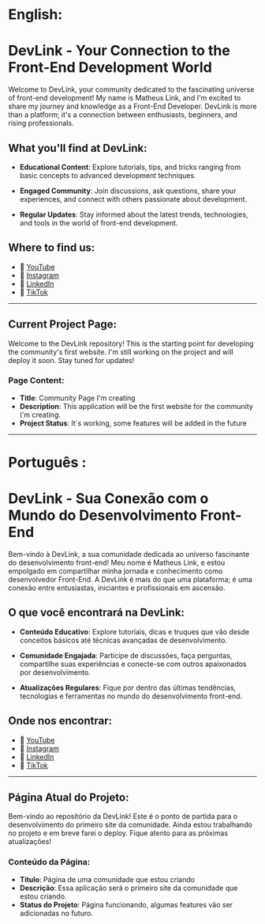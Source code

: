 # English: 

# DevLink - Your Connection to the Front-End Development World

Welcome to DevLink, your community dedicated to the fascinating universe of front-end development! My name is Matheus Link, and I'm excited to share my journey and knowledge as a Front-End Developer. DevLink is more than a platform; it's a connection between enthusiasts, beginners, and rising professionals.

## What you'll find at DevLink:

- **Educational Content**: Explore tutorials, tips, and tricks ranging from basic concepts to advanced development techniques.

- **Engaged Community**: Join discussions, ask questions, share your experiences, and connect with others passionate about development.

- **Regular Updates**: Stay informed about the latest trends, technologies, and tools in the world of front-end development.

## Where to find us:

- 🎥 [YouTube](https://www.youtube.com/channel/UCFv5LW1KHS6vvuHbHroda7Q)
- 📸 [Instagram](https://www.instagram.com/matheus._.link?igsh=cDV6bHcyNDgwcGd1)
- 🔗 [LinkedIn](https://www.linkedin.com/in/matheus-link-21b3a4265/)
- 🎵 [TikTok](https://www.tiktok.com/@mthslnk?_t=8ivOb3S8xRm&_r=1)

---

## Current Project Page:

Welcome to the DevLink repository! This is the starting point for developing the community's first website. I'm still working on the project and will deploy it soon. Stay tuned for updates!

### Page Content:

- **Title**: Community Page I'm creating
- **Description**: This application will be the first website for the community I'm creating.
- **Project Status**: It´s working, some features will be added in the future

--------------------------------------------------------------------------------------------------------------------------------------------------------------------------------

# Português :

# DevLink - Sua Conexão com o Mundo do Desenvolvimento Front-End

Bem-vindo à DevLink, a sua comunidade dedicada ao universo fascinante do desenvolvimento front-end! Meu nome é Matheus Link, e estou empolgado em compartilhar minha jornada e conhecimento como desenvolvedor Front-End. A DevLink é mais do que uma plataforma; é uma conexão entre entusiastas, iniciantes e profissionais em ascensão.

## O que você encontrará na DevLink:

- **Conteúdo Educativo**: Explore tutoriais, dicas e truques que vão desde conceitos básicos até técnicas avançadas de desenvolvimento.

- **Comunidade Engajada**: Participe de discussões, faça perguntas, compartilhe suas experiências e conecte-se com outros apaixonados por desenvolvimento.

- **Atualizações Regulares**: Fique por dentro das últimas tendências, tecnologias e ferramentas no mundo do desenvolvimento front-end.

## Onde nos encontrar:

- 🎥 [YouTube](https://www.youtube.com/channel/UCFv5LW1KHS6vvuHbHroda7Q)
- 📸 [Instagram](https://www.instagram.com/matheus._.link?igsh=cDV6bHcyNDgwcGd1)
- 🔗 [LinkedIn](https://www.linkedin.com/in/matheus-link-21b3a4265/)
- 🎵 [TikTok](https://www.tiktok.com/@mthslnk?_t=8ivOb3S8xRm&_r=1)

---

## Página Atual do Projeto:

Bem-vindo ao repositório da DevLink! Este é o ponto de partida para o desenvolvimento do primeiro site da comunidade. Ainda estou trabalhando no projeto e em breve farei o deploy. Fique atento para as próximas atualizações!

### Conteúdo da Página:

- **Título**: Página de uma comunidade que estou criando
- **Descrição**: Essa aplicação será o primeiro site da comunidade que estou criando.
- **Status do Projeto**: Página funcionando, algumas features vão ser adicionadas no futuro.
